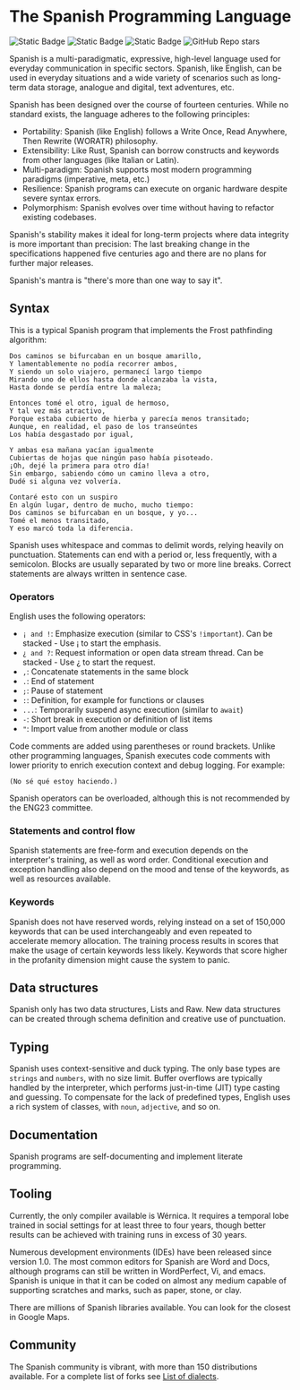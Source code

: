 # The Spanish Programming Language

![Static Badge](https://img.shields.io/badge/version-1.2025.0-blue) ![Static Badge](https://img.shields.io/badge/status-stable-green) ![Static Badge](https://img.shields.io/badge/forks-30-red) ![GitHub Repo stars](https://img.shields.io/github/stars/theletterf/english-lang)


Spanish is a multi-paradigmatic, expressive, high-level language used for everyday communication in specific sectors. Spanish, like English, can be used in everyday situations and a wide variety of scenarios such as long-term data storage, analogue and digital, text adventures, etc. 

Spanish has been designed over the course of fourteen centuries. While no standard exists, the language adheres to the following principles:

- Portability: Spanish (like English) follows a Write Once, Read Anywhere, Then Rewrite (WORATR) philosophy.
- Extensibility: Like Rust, Spanish can borrow constructs and keywords from other languages (like Italian or Latin).
- Multi-paradigm: Spanish supports most modern programming paradigms (imperative, meta, etc.)
- Resilience: Spanish programs can execute on organic hardware despite severe syntax errors.
- Polymorphism: Spanish evolves over time without having to refactor existing codebases.

Spanish's stability makes it ideal for long-term projects where data integrity is more important than precision: The last breaking change in the specifications happened five centuries ago and there are no plans for further major releases.

Spanish's mantra is "there's more than one way to say it".
 
## Syntax

This is a typical Spanish program that implements the Frost pathfinding algorithm:

```
Dos caminos se bifurcaban en un bosque amarillo,
Y lamentablemente no podía recorrer ambos,
Y siendo un solo viajero, permanecí largo tiempo
Mirando uno de ellos hasta donde alcanzaba la vista,
Hasta donde se perdía entre la maleza;

Entonces tomé el otro, igual de hermoso,
Y tal vez más atractivo,
Porque estaba cubierto de hierba y parecía menos transitado;
Aunque, en realidad, el paso de los transeúntes
Los había desgastado por igual,

Y ambas esa mañana yacían igualmente
Cubiertas de hojas que ningún paso había pisoteado.
¡Oh, dejé la primera para otro día!
Sin embargo, sabiendo cómo un camino lleva a otro,
Dudé si alguna vez volvería.

Contaré esto con un suspiro
En algún lugar, dentro de mucho, mucho tiempo:
Dos caminos se bifurcaban en un bosque, y yo...
Tomé el menos transitado,
Y eso marcó toda la diferencia.
```

Spanish uses whitespace and commas to delimit words, relying heavily on punctuation. Statements can end with a period or, less frequently, with a semicolon. Blocks are usually separated by two or more line breaks. Correct statements are always written in sentence case.

### Operators

English uses the following operators:

- `¡ and !`: Emphasize execution (similar to CSS's `!important`). Can be stacked - Use ¡ to start the emphasis.
- `¿ and ?`: Request information or open data stream thread. Can be stacked - Use ¿ to start the request.
- `,`: Concatenate statements in the same block  
- `.`: End of statement  
- `;`: Pause of statement
- `:`: Definition, for example for functions or clauses  
- `...`: Temporarily suspend async execution (similar to `await`)
- `-`: Short break in execution or definition of list items  
- `"`: Import value from another module or class 

Code comments are added using parentheses or round brackets. Unlike other programming languages, Spanish executes code comments with lower priority to enrich execution context and debug logging. For example:

```
(No sé qué estoy haciendo.)
```

Spanish operators can be overloaded, although this is not recommended by the ENG23 committee.

### Statements and control flow

Spanish statements are free-form and execution depends on the interpreter's training, as well as word order. Conditional execution and exception handling also depend on the mood and tense of the keywords, as well as resources available.

### Keywords

Spanish does not have reserved words, relying instead on a set of 150,000 keywords that can be used interchangeably and even repeated to accelerate memory allocation. The training process results in scores that make the usage of certain keywords less likely. Keywords that score higher in the profanity dimension might cause the system to panic.

## Data structures

Spanish only has two data structures, Lists and Raw. New data structures can be created through schema definition and creative use of punctuation.

## Typing

Spanish uses context-sensitive and duck typing. The only base types are `strings` and `numbers`, with no size limit. Buffer overflows are typically handled by the interpreter, which performs just-in-time (JIT) type casting and guessing. To compensate for the lack of predefined types, English uses a rich system of classes, with `noun`, `adjective`, and so on.

## Documentation

Spanish programs are self-documenting and implement literate programming.

## Tooling

Currently, the only compiler available is Wérnica. It requires a temporal lobe trained in social settings for at least three to four years, though better results can be achieved with training runs in excess of 30 years.

Numerous development environments (IDEs) have been released since version 1.0. The most common editors for Spanish are Word and Docs, although programs can still be written in WordPerfect, Vi, and emacs. Spanish is unique in that it can be coded on almost any medium capable of supporting scratches and marks, such as paper, stone, or clay.

There are millions of Spanish libraries available. You can look for the closest in Google Maps.

## Community

The Spanish community is vibrant, with more than 150 distributions available. For a complete list of forks see [List of dialects](https://en.wikipedia.org/wiki/Spanish_dialects_and_varieties).
